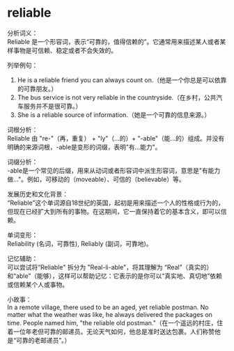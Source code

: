 # reliable

分析词义：  
Reliable 是一个形容词，表示“可靠的，值得信赖的”。它通常用来描述某人或者某样事物是可信赖、稳定或者不会失效的。

  

列举例句：

  

1.  He is a reliable friend you can always count on.（他是一个你总是可以依靠的可靠朋友。）
2.  The bus service is not very reliable in the countryside.（在乡村，公共汽车服务并不是很可靠。）
3.  She is a reliable source of information.（她是一个可靠的信息来源。）

  

词根分析：  
Reliable 由 "re-"（再，重复） + "ly"（...的）+ "-able"（能...的）组成。并没有明确的来源词根，-able是变形的词缀，表明"有...能力"。

  

词缀分析：  
\-able是一个常见的后缀，用来从动词或者形容词中派生形容词，意思是"有能力做..."。例如，可移动的（moveable）、可信的（believable）等。

  

发展历史和文化背景：  
“Reliable”这个单词源自18世纪的英国，起初是用来描述一个人的性格或行为的，但现在已经扩大到所有的事物。在这期间，它一直保持着它的基本含义，即可以信赖。

  

单词变形：  
Reliability (名词，可靠性), Reliably (副词，可靠地)。

  

记忆辅助：  
可以尝试将“Reliable" 拆分为 "Real-li-able"，将其理解为 “Real”（真实的）和“able”（能够），这样可以帮助记忆：它表示的是你可以“真实地、真切地”依赖或信赖某个人或事物。

  

小故事：  
In a remote village, there used to be an aged, yet reliable postman. No matter what the weather was like, he always delivered the packages on time. People named him, "the reliable old postman."（在一个遥远的村庄，住着一位年老但可靠的邮递员。无论天气如何，他总是准时送达包裹。人们称赞他是“可靠的老邮递员”。）

